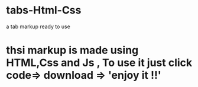 # tabs-Html-Css
a tab markup ready to use
# thsi markup is made using HTML,Css and Js , To use it just click code=> download => 'enjoy it !!' 
